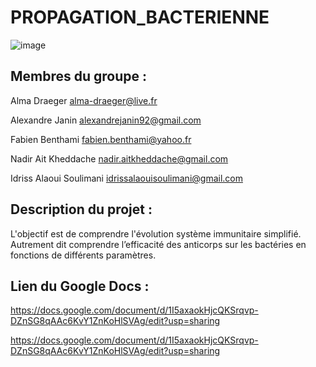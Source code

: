 # PROPAGATION_BACTERIENNE

![image](https://www.aquaportail.com/pictures1309/bacteria-bacteries-virus.jpg)


## Membres du groupe : ##

Alma Draeger      alma-draeger@live.fr

Alexandre Janin     alexandrejanin92@gmail.com

Fabien Benthami     fabien.benthami@yahoo.fr

Nadir Ait Kheddache     nadir.aitkheddache@gmail.com

Idriss Alaoui Soulimani      idrissalaouisoulimani@gmail.com



## Description du projet : ##

L'objectif est de comprendre l'évolution système immunitaire simplifié.
Autrement dit comprendre l’efficacité des anticorps sur les bactéries en fonctions de différents paramètres.



## Lien du Google Docs : ##

<https://docs.google.com/document/d/1I5axaokHjcQKSrqvp-DZnSG8qAAc6KvY1ZnKoHlSVAg/edit?usp=sharing>

<https://docs.google.com/document/d/1I5axaokHjcQKSrqvp-DZnSG8qAAc6KvY1ZnKoHlSVAg/edit?usp=sharing>
